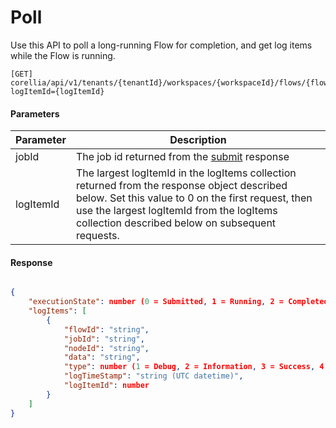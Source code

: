 # Poll

Use this API to poll a long-running Flow for completion, and get log items while the Flow is running.  

```http
[GET] corellia/api/v1/tenants/{tenantId}/workspaces/{workspaceId}/flows/{flowId}/diagnostics/executions/{jobId}/poll?logItemId={logItemId}
```

#### Parameters

| Parameter   |  Description         |
|-------------|----------------------|
| jobId       | The job id returned from the [submit](submit-long-running.md) response |
| logItemId   | The largest logItemId in the logItems collection returned from the response object described below. Set this value to 0 on the first request, then use the largest logItemId from the logItems collection described below on subsequent requests.  |


#### Response
```json

{
    "executionState": number (0 = Submitted, 1 = Running, 2 = Completed ok, 3 = Completed with warning, 4 = Failed),
    "logItems": [
        {
            "flowId": "string",
            "jobId": "string",
            "nodeId": "string",
            "data": "string",
            "type": number (1 = Debug, 2 = Information, 3 = Success, 4 = Warning, 5 = Error),
            "logTimeStamp": "string (UTC datetime)",
            "logItemId": number
        }
    ]
}

```
